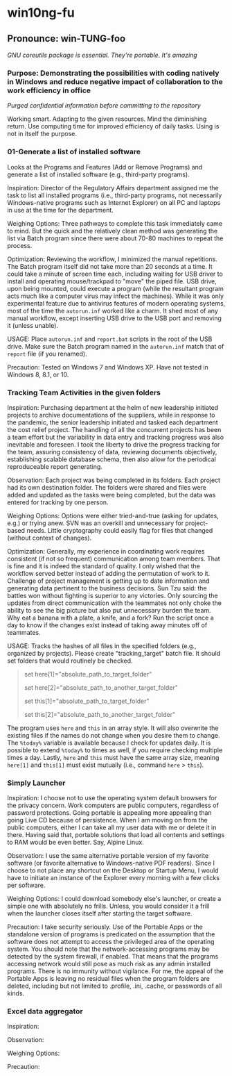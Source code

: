 # win10ng-fu

## Pronounce: win-TUNG-foo

_GNU coreutils package is essential. They're portable. It's amazing_

### Purpose: Demonstrating the possibilities with coding natively in Windows and reduce negative impact of collaboration to the work efficiency in office

_Purged confidential information before committing to the repository_

Working smart. Adapting to the given resources. Mind the diminishing return. Use computing time for improved efficiency of daily tasks. Using is not in itself the purpose.

### 01-Generate a list of installed software

Looks at the Programs and Features (Add or Remove Programs) and generate a list of installed software (e.g., third-party programs).

Inspiration: Director of the Regulatory Affairs department assigned me the task to list all installed programs (i.e., third-party programs, not necessarily Windows-native programs such as Internet Explorer) on all PC and laptops in use at the time for the department.

Weighing Options: Three pathways to complete this task immediately came to mind. But the quick and the relatively clean method was generating the list via Batch program since there were about 70-80 machines to repeat the process.

Optimization: Reviewing the workflow, I minimized the manual repetitions. The Batch program itself did not take more than 20 seconds at a time. It could take a minute of screen time each, including waiting for USB driver to install and operating mouse/trackpad to "move" the piped file. USB drive, upon being mounted, could execute a program (while the resultant program acts much like a computer virus may infect the machines). While it was only experimental feature due to antivirus features of modern operating systems, most of the time the `autorun.inf` worked like a charm. It shed most of any manual workflow, except inserting USB drive to the USB port and removing it (unless unable).

USAGE: Place `autorun.inf` and `report.bat` scripts in the root of the USB drive. Make sure the Batch program named in the `autorun.inf` match that of `report` file (if you renamed).

Precaution: Tested on Windows 7 and Windows XP. Have not tested in Windows 8, 8.1, or 10.

### Tracking Team Activities in the given folders

Inspiration: Purchasing department at the helm of new leadership initiated projects to archive documentations of the suppliers, while in response to the pandemic, the senior leadership initiated and tasked each department the cost relief project. The handling of all the concurrent projects has been a team effort but the variability in data entry and tracking progress was also inevitable and foreseen. I took the liberty to drive the progress tracking for the team, assuring consistency of data, reviewing documents objectively, establishing scalable database schema, then also allow for the periodical reproduceable report generating.

Observation: Each project was being completed in its folders. Each project had its own destination folder. The folders were shared and files were added and updated as the tasks were being completed, but the data was entered for tracking by one person.

Weighing Options: Options were either tried-and-true (asking for updates, e.g.) or trying anew. SVN was an overkill and unnecessary for project-based needs. Little cryptography could easily flag for files that changed (without context of changes).

Optimization: Generally, my experience in coordinating work requires consistent (if not so frequent) communication among team members. That is fine and it is indeed the standard of quality. I only wished that the workflow served better instead of adding the permutation of work to it. Challenge of project management is getting up to date information and generating data pertinent to the business decisions. Sun Tzu said: the battles won without fighting is superior to any victories. Only sourcing the updates from direct communication with the teammates not only choke the ability to see the big picture but also put unnecessary burden the team. Why eat a banana with a plate, a knife, and a fork? Run the script once a day to know if the changes exist instead of taking away minutes off of teammates.

USAGE: Tracks the hashes of all files in the specified folders (e.g., organized by projects). Please create "tracking_target" batch file. It should set folders that would routinely be checked.

> set here[1]="absolute_path_to_target_folder"
>
> set here[2]="absolute_path_to_another_target_folder"
>
> set this[1]="absolute_path_to_target_folder"
>
> set this[2]="absolute_path_to_another_target_folder"


The program uses `here` and `this` in an array style. It will also overwrite the existing files if the names do not change when you desire them to change. The `%today%` variable is available because I check for updates daily. It is possible to extend `%today%` to times as well, if you require checking multiple times a day. Lastly, `here` and `this` must have the same array size, meaning `here[1]` and `this[1]` must exist mutually (i.e., command `here` > `this`).

### Simply Launcher

Inspiration: I choose not to use the operating system default browsers for the privacy concern. Work computers are public computers, regardless of password protections. Going portable is appealing more appealing than going Live CD because of persistence. When I am moving on from the public computers, either I can take all my user data with me or delete it in there. Having said that, portable solutions that load all contents and settings to RAM would be even better. Say, Alpine Linux.

Observation: I use the same alternative portable version of my favorite software (or favorite alternative to Windows-native PDF readers). Since I choose to not place any shortcut on the Desktop or Startup Menu, I would have to initiate an instance of the Explorer every morning with a few clicks per software.

Weighing Options: I could download somebody else's launcher, or create a simple one with absolutely no frills. Unless, you would consider it a frill when the launcher closes itself after starting the target software.

Precaution: I take security seriously. Use of the Portable Apps or the standalone version of programs is predicated on the assumption that the software does not attempt to access the privileged area of the operating system. You should note that the network-accessing programs may be detected by the system firewall, if enabled. That means that the programs accessing network would still pose as much risk as any admin installed programs. There is no immunity without vigilance. For me, the appeal of the Portable Apps is leaving no residual files when the program folders are deleted, including but not limited to .profile, .ini, .cache, or passwords of all kinds.

### Excel data aggregator

Inspiration:

Observation:

Weighing Options:

Precaution:
